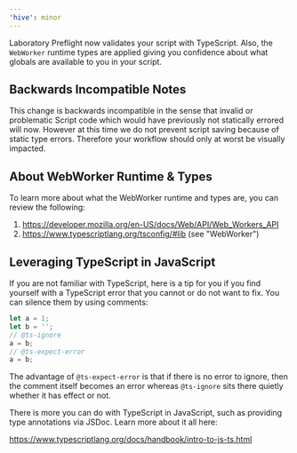 ```yaml
---
'hive': minor
---
```


Laboratory Preflight now validates your script with TypeScript. Also, the `WebWorker` runtime types are applied giving you confidence about what globals are available to you in your script.

## Backwards Incompatible Notes

This change is backwards incompatible in the sense that invalid or problematic Script code which would have previously not statically errored will now. However at this time we do not prevent script saving because of static type errors. Therefore your workflow should only at worst be visually impacted.

## About WebWorker Runtime & Types

To learn more about what the WebWorker runtime and types are, you can review the following:

1. https://developer.mozilla.org/en-US/docs/Web/API/Web_Workers_API
2. https://www.typescriptlang.org/tsconfig/#lib (see "WebWorker")


## Leveraging TypeScript in JavaScript

If you are not familiar with TypeScript, here is a tip for you if you find yourself with a TypeScript error that you cannot or do not want to fix. You can silence them by using comments:

```js
let a = 1;
let b = '';
// @ts-ignore
a = b;
// @ts-expect-error
a = b;
```

The advantage of `@ts-expect-error` is that if there is no error to ignore, then the comment itself becomes an error whereas `@ts-ignore` sits there quietly whether it has effect or not.

There is more you can do with TypeScript in JavaScript, such as providing type annotations via JSDoc. Learn more about it all here:

https://www.typescriptlang.org/docs/handbook/intro-to-js-ts.html
